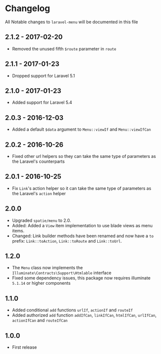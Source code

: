 # Changelog

All Notable changes to `laravel-menu` will be documented in this file

## 2.1.2 - 2017-02-20

- Removed the unused fifth `$route` parameter in `route`

## 2.1.1 - 2017-01-23

- Dropped support for Laravel 5.1

## 2.1.0 - 2017-01-23

- Added support for Laravel 5.4

## 2.0.3 - 2016-12-03

- Added a default `$data` argument to `Menu::viewIf` and `Menu::viewIfCan`

## 2.0.2 - 2016-10-26

- Fixed other url helpers so they can take the same type of parameters as the Laravel's counterparts

## 2.0.1 - 2016-10-25

- Fix `Link`'s action helper so it can take the same type of parameters as the Laravel's `action` helper

## 2.0.0

- Upgraded `spatie/menu` to 2.0.
- Added: Added a `View` item implementation to use blade views as menu items.
- Changed: Link builder methods have been renamed and now have a `to` prefix: `Link::toAction`, `Link::toRoute` and `Link::toUrl`.

## 1.2.0
- The `Menu` class now implements the `Illuminate\Contracts\Support\Htmlable` interface
- Fixed some dependency issues, this package now requires illuminate `5.1.14` or higher components

## 1.1.0
- Added conditional `add` functions `urlIf`, `actionIf` and `routeIf`
- Added authorized `add` function `addIfCan`, `linkIfCan`, `htmlIfCan`, `urlIfCan`, `actionIfCan` and `routeIfCan`

## 1.0.0
- First release
